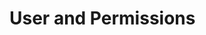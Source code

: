 <!-- base_template: frappe_io/www/frappe/frappe_base.html -->
<!-- add-breadcrumbs -->
# User and Permissions
